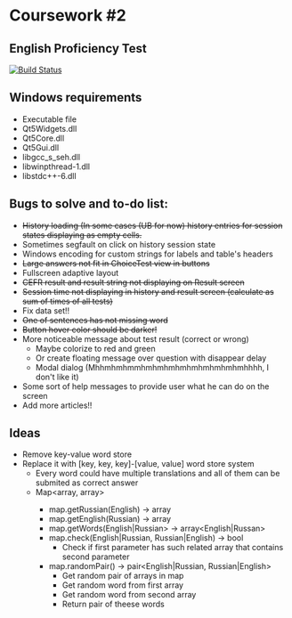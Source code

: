 # Coursework #2
## English Proficiency Test

[![Build Status](https://travis-ci.org/TheEvilRoot/2CourseWork.svg?branch=master)](https://travis-ci.org/TheEvilRoot/2CourseWork)

Windows requirements
----

* Executable file
* Qt5Widgets.dll
* Qt5Core.dll
* Qt5Gui.dll
* libgcc_s_seh.dll
* libwinpthread-1.dll
* libstdc++-6.dll

Bugs to solve and to-do list:
-----

* ~~History loading (In some cases (UB for now) history entries for session states displaying as empty cells.~~
* Sometimes segfault on click on history session state
* Windows encoding for custom strings for labels and table's headers
* ~~Large answers not fit in ChoiceTest view in buttons~~
* Fullscreen adaptive layout
* ~~CEFR result and result string not displaying on Result screen~~
* ~~Session time not displaying in history and result screen (calculate as sum of times of all tests)~~
* Fix data set!!
* ~~One of sentences has not missing word~~
* ~~Button hover color should be darker!~~
* More noticeable message about test result (correct or wrong)
	* Maybe colorize to red and green
	* Or create floating message over question with disappear delay
	* Modal dialog (Mhhmhmhmmhmhmhmhmhmhmhmhmhmhhhh, I don't like it)
* Some sort of help messages to provide user what he can do on the screen
* Add more articles!!


Ideas
----

* Remove key-value word store
* Replace it with [key, key, key]-[value, value] word store system
	* Every word could have multiple translations and all of them can be submited as correct answer
	* Map<array<Russian>, array<English>>
		* map.getRussian(English) -> array<Russian>
		* map.getEnglish(Russian) -> array<English>
		* map.getWords(English|Russian> -> array<English|Russan>
		* map.check(English|Russian, Russian|English) -> bool
			* Check if first parameter has such related array that contains second parameter
		* map.randomPair() -> pair<English|Russian, Russian|English>
			* Get random pair of arrays in map
			* Get random word from first array
			* Get random word from second array
			* Return pair of theese words
